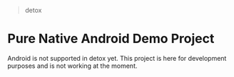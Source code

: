 > detox

# Pure Native Android Demo Project
Android is not supported in detox yet. 
This project is here for development purposes and is not working at the moment.


